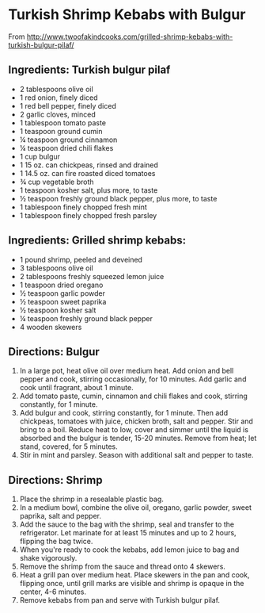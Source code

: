# Turkish Shrimp Kebabs with Bulgur
From http://www.twoofakindcooks.com/grilled-shrimp-kebabs-with-turkish-bulgur-pilaf/

## Ingredients: Turkish bulgur pilaf
- 2 tablespoons olive oil
- 1 red onion, finely diced
- 1 red bell pepper, finely diced
- 2 garlic cloves, minced
- 1 tablespoon tomato paste
- 1 teaspoon ground cumin
- ¼ teaspoon ground cinnamon
- ¼ teaspoon dried chili flakes
- 1 cup bulgur
- 1 15 oz. can chickpeas, rinsed and drained
- 1 14.5 oz. can fire roasted diced tomatoes
- ¾ cup vegetable broth
- 1 teaspoon kosher salt, plus more, to taste
- ½ teaspoon freshly ground black pepper, plus more, to taste
- 1 tablespoon finely chopped fresh mint
- 1 tablespoon finely chopped fresh parsley

## Ingredients: Grilled shrimp kebabs:
- 1 pound shrimp, peeled and deveined
- 3 tablespoons olive oil
- 2 tablespoons freshly squeezed lemon juice
- 1 teaspoon dried oregano
- ½ teaspoon garlic powder
- ½ teaspoon sweet paprika
- ½ teaspoon kosher salt
- ¼ teaspoon freshly ground black pepper
- 4 wooden skewers

## Directions: Bulgur
1. In a large pot, heat olive oil over medium heat. Add onion and bell pepper and cook, stirring occasionally, for 10 minutes. Add garlic and cook until fragrant, about 1 minute.
2. Add tomato paste, cumin, cinnamon and chili flakes and cook, stirring constantly, for 1 minute.
3. Add bulgur and cook, stirring constantly, for 1 minute. Then add chickpeas, tomatoes with juice, chicken broth, salt and pepper. Stir and bring to a boil. Reduce heat to low, cover and simmer until the liquid is absorbed and the bulgur is tender, 15-20 minutes. Remove from heat; let stand, covered, for 5 minutes.
4. Stir in mint and parsley. Season with additional salt and pepper to taste.

## Directions: Shrimp
1. Place the shrimp in a resealable plastic bag.
2. In a medium bowl, combine the olive oil, oregano, garlic powder, sweet paprika, salt and pepper.
3. Add the sauce to the bag with the shrimp, seal and transfer to the refrigerator. Let marinate for at least 15 minutes and up to 2 hours, flipping the bag twice.
4. When you're ready to cook the kebabs, add lemon juice to bag and shake vigorously.
5. Remove the shrimp from the sauce and thread onto 4 skewers.
6. Heat a grill pan over medium heat. Place skewers in the pan and cook, flipping once, until grill marks are visible and shrimp is opaque in the center, 4-6 minutes.
7. Remove kebabs from pan and serve with Turkish bulgur pilaf.
